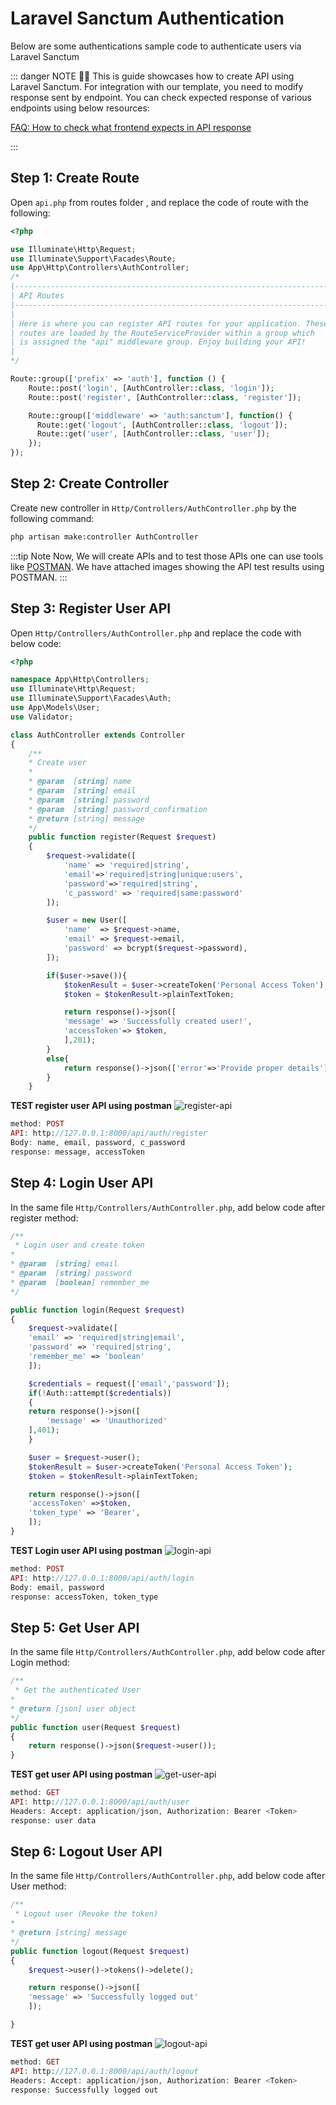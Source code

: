 # Laravel Sanctum Authentication

Below are some authentications sample code to authenticate users via Laravel Sanctum

::: danger NOTE 🙋‍♂️
This is guide showcases how to create API using Laravel Sanctum. For integration with our template, you need to modify response sent by endpoint. You can check expected response of various endpoints using below resources:

[FAQ: How to check what frontend expects in API response](/faq/#how-to-check-what-frontend-expects-in-api-response)

:::

## Step 1: Create Route

Open `api.php` from routes folder , and replace the code of route with the following:

```php
<?php

use Illuminate\Http\Request;
use Illuminate\Support\Facades\Route;
use App\Http\Controllers\AuthController;
/*
|--------------------------------------------------------------------------
| API Routes
|--------------------------------------------------------------------------
|
| Here is where you can register API routes for your application. These
| routes are loaded by the RouteServiceProvider within a group which
| is assigned the "api" middleware group. Enjoy building your API!
|
*/

Route::group(['prefix' => 'auth'], function () {
    Route::post('login', [AuthController::class, 'login']);
    Route::post('register', [AuthController::class, 'register']);

    Route::group(['middleware' => 'auth:sanctum'], function() {
      Route::get('logout', [AuthController::class, 'logout']);
      Route::get('user', [AuthController::class, 'user']);
    });
});
```

## Step 2: Create Controller

Create new controller in `Http/Controllers/AuthController.php` by the following command:

```bash
php artisan make:controller AuthController
```

:::tip Note
Now, We will create APIs and to test those APIs one can use tools like [POSTMAN](https://www.postman.com/downloads/). We have attached images showing the API test results using POSTMAN.
:::

## Step 3: Register User API

Open `Http/Controllers/AuthController.php` and replace the code with below code:

```php
<?php

namespace App\Http\Controllers;
use Illuminate\Http\Request;
use Illuminate\Support\Facades\Auth;
use App\Models\User;
use Validator;

class AuthController extends Controller
{
    /**
    * Create user
    *
    * @param  [string] name
    * @param  [string] email
    * @param  [string] password
    * @param  [string] password_confirmation
    * @return [string] message
    */
    public function register(Request $request)
    {
        $request->validate([
            'name' => 'required|string',
            'email'=>'required|string|unique:users',
            'password'=>'required|string',
            'c_password' => 'required|same:password'
        ]);

        $user = new User([
            'name'  => $request->name,
            'email' => $request->email,
            'password' => bcrypt($request->password),
        ]);

        if($user->save()){
            $tokenResult = $user->createToken('Personal Access Token');
            $token = $tokenResult->plainTextToken;

            return response()->json([
            'message' => 'Successfully created user!',
            'accessToken'=> $token,
            ],201);
        }
        else{
            return response()->json(['error'=>'Provide proper details']);
        }
    }
```

**TEST register user API using postman**
<img :src="$withBase('/images/code-examples/sanctum-apis-response/register.jpg')" alt="register-api">

```php
method: POST
API: http://127.0.0.1:8000/api/auth/register
Body: name, email, password, c_password
response: message, accessToken
```

## Step 4: Login User API

In the same file `Http/Controllers/AuthController.php`, add below code after register method:

```php
/**
 * Login user and create token
*
* @param  [string] email
* @param  [string] password
* @param  [boolean] remember_me
*/

public function login(Request $request)
{
    $request->validate([
    'email' => 'required|string|email',
    'password' => 'required|string',
    'remember_me' => 'boolean'
    ]);

    $credentials = request(['email','password']);
    if(!Auth::attempt($credentials))
    {
    return response()->json([
        'message' => 'Unauthorized'
    ],401);
    }

    $user = $request->user();
    $tokenResult = $user->createToken('Personal Access Token');
    $token = $tokenResult->plainTextToken;

    return response()->json([
    'accessToken' =>$token,
    'token_type' => 'Bearer',
    ]);
}
```

**TEST Login user API using postman**
<img :src="$withBase('/images/code-examples/sanctum-apis-response/login.png')" alt="login-api">

```php
method: POST
API: http://127.0.0.1:8000/api/auth/login
Body: email, password
response: accessToken, token_type
```

## Step 5: Get User API

In the same file `Http/Controllers/AuthController.php`, add below code after Login method:

```php
/**
 * Get the authenticated User
*
* @return [json] user object
*/
public function user(Request $request)
{
    return response()->json($request->user());
}
```

**TEST get user API using postman**
<img :src="$withBase('/images/code-examples/sanctum-apis-response/get-user.png')" alt="get-user-api">

```php
method: GET
API: http://127.0.0.1:8000/api/auth/user
Headers: Accept: application/json, Authorization: Bearer <Token>
response: user data
```

## Step 6: Logout User API

In the same file `Http/Controllers/AuthController.php`, add below code after User method:

```php
/**
 * Logout user (Revoke the token)
*
* @return [string] message
*/
public function logout(Request $request)
{
    $request->user()->tokens()->delete();

    return response()->json([
    'message' => 'Successfully logged out'
    ]);

}
```

**TEST get user API using postman**
<img :src="$withBase('/images/code-examples/sanctum-apis-response/logout.png')" alt="logout-api">

```php
method: GET
API: http://127.0.0.1:8000/api/auth/logout
Headers: Accept: application/json, Authorization: Bearer <Token>
response: Successfully logged out
```
